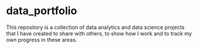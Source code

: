 # data_portfolio
This repository is a collection of data analytics and data science projects that I have created to share with others, to show how I work and to track my own progress in these areas.
